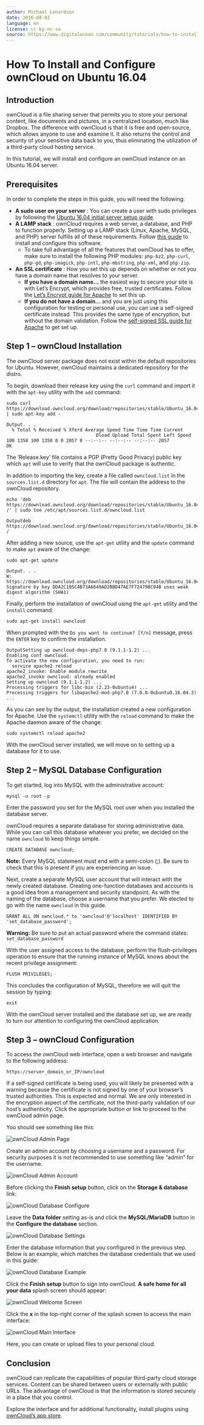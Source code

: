 ```yaml
---
author: Michael Lenardson
date: 2016-08-02
language: en
license: cc by-nc-sa
source: https://www.digitalocean.com/community/tutorials/how-to-install-and-configure-owncloud-on-ubuntu-16-04
---
```


# How To Install and Configure ownCloud on Ubuntu 16.04

## Introduction

ownCloud is a file sharing server that permits you to store your personal content, like documents and pictures, in a centralized location, much like Dropbox. The difference with ownCloud is that it is free and open-source, which allows anyone to use and examine it. It also returns the control and security of your sensitive data back to you, thus eliminating the utilization of a third-party cloud hosting service.

In this tutorial, we will install and configure an ownCloud instance on an Ubuntu 16.04 server.

## Prerequisites

In order to complete the steps in this guide, you will need the following:

- **A sudo user on your server** : You can create a user with sudo privileges by following the [Ubuntu 16.04 initial server setup guide](initial-server-setup-with-ubuntu-16-04).
- **A LAMP stack** : ownCloud requires a web server, a database, and PHP to function properly. Setting up a LAMP stack (Linux, Apache, MySQL, and PHP) server fulfills all of these requirements. Follow [this guide](how-to-install-linux-apache-mysql-php-lamp-stack-on-ubuntu-16-04) to install and configure this software.
  - To take full advantage of all the features that ownCloud has to offer, make sure to install the following PHP modules: `php-bz2`, `php-curl`, `php-gd`, `php-imagick`, `php-intl`, `php-mbstring`, `php-xml`, and `php-zip`.
- **An SSL certificate** : How you set this up depends on whether or not you have a domain name that resolves to your server.
  - **If you have a domain name…** the easiest way to secure your site is with Let’s Encrypt, which provides free, trusted certificates. Follow the [Let’s Encrypt guide for Apache](how-to-secure-apache-with-let-s-encrypt-on-ubuntu-16-04) to set this up.
  - **If you do not have a domain…** and you are just using this configuration for testing or personal use, you can use a self-signed certificate instead. This provides the same type of encryption, but without the domain validation. Follow the [self-signed SSL guide for Apache](how-to-create-a-self-signed-ssl-certificate-for-apache-in-ubuntu-16-04) to get set up.

## Step 1 – ownCloud Installation

The ownCloud server package does not exist within the default repositories for Ubuntu. However, ownCloud maintains a dedicated repository for the distro.

To begin, download their release key using the `curl` command and import it with the `apt-key` utility with the `add` command:

    sudo curl https://download.owncloud.org/download/repositories/stable/Ubuntu_16.04/Release.key | sudo apt-key add -

    Output. . .
      % Total % Received % Xferd Average Speed Time Time Time Current
                                     Dload Upload Total Spent Left Speed
    100 1358 100 1358 0 0 2057 0 --:--:-- --:--:-- --:--:-- 2057
    OK

The ‘Release.key’ file contains a PGP (Pretty Good Privacy) public key which `apt` will use to verify that the ownCloud package is authentic.

In addition to importing the key, create a file called `owncloud.list` in the `sources.list.d` directory for `apt`. The file will contain the address to the ownCloud repository.

    echo 'deb https://download.owncloud.org/download/repositories/stable/Ubuntu_16.04/ /' | sudo tee /etc/apt/sources.list.d/owncloud.list

    Outputdeb https://download.owncloud.org/download/repositories/stable/Ubuntu_16.04/ /

After adding a new source, use the `apt-get` utility and the `update` command to make `apt` aware of the change:

    sudo apt-get update

    Output. . .
    W: https://download.owncloud.org/download/repositories/stable/Ubuntu_16.04/Release.gpg: Signature by key DDA2C105C4B73A6649AD2BBD47AE7F72479BC94B uses weak digest algorithm (SHA1)

Finally, perform the installation of ownCloud using the `apt-get` utility and the `install` command:

    sudo apt-get install owncloud

When prompted with the `Do you want to continue? [Y/n]` message, press the `ENTER` key to confirm the installation.

    OutputSetting up owncloud-deps-php7.0 (9.1.1-1.2) ...
    Enabling conf owncloud.
    To activate the new configuration, you need to run:
      service apache2 reload
    apache2_invoke: Enable module rewrite
    apache2_invoke owncloud: already enabled
    Setting up owncloud (9.1.1-1.2) ...
    Processing triggers for libc-bin (2.23-0ubuntu4) ...
    Processing triggers for libapache2-mod-php7.0 (7.0.8-0ubuntu0.16.04.3) ...

As you can see by the output, the installation created a new configuration for Apache. Use the `systemctl` utility with the `reload` command to make the Apache daemon aware of the change:

    sudo systemctl reload apache2

With the ownCloud server installed, we will move on to setting up a database for it to use.

## Step 2 – MySQL Database Configuration

To get started, log into MySQL with the administrative account:

    mysql -u root -p

Enter the password you set for the MySQL root user when you installed the database server.

ownCloud requires a separate database for storing administrative data. While you can call this database whatever you prefer, we decided on the name `owncloud` to keep things simple.

    CREATE DATABASE owncloud;

**Note:** Every MySQL statement must end with a semi-colon (;). Be sure to check that this is present if you are experiencing an issue.

Next, create a separate MySQL user account that will interact with the newly created database. Creating one-function databases and accounts is a good idea from a management and security standpoint. As with the naming of the database, choose a username that you prefer. We elected to go with the name `owncloud` in this guide.

    GRANT ALL ON owncloud.* to 'owncloud'@'localhost' IDENTIFIED BY 'set_database_password';

**Warning:** Be sure to put an actual password where the command states: `set_database_password`

With the user assigned access to the database, perform the flush-privileges operation to ensure that the running instance of MySQL knows about the recent privilege assignment:

    FLUSH PRIVILEGES;

This concludes the configuration of MySQL, therefore we will quit the session by typing:

    exit

With the ownCloud server installed and the database set up, we are ready to turn our attention to configuring the ownCloud application.

## Step 3 – ownCloud Configuration

To access the ownCloud web interface, open a web browser and navigate to the following address:

    https://server_domain_or_IP/owncloud

If a self-signed certificate is being used, you will likely be presented with a warning because the certificate is not signed by one of your browser’s trusted authorities. This is expected and normal. We are only interested in the encryption aspect of the certificate, not the third-party validation of our host’s authenticity. Click the appropriate button or link to proceed to the ownCloud admin page.

You should see something like this:

![ownCloud Admin Page](https://raw.githubusercontent.com/opendocs-md/do-tutorials-images/master/img/owncloud_install_ubuntu_16.04/admin_page.png)

Create an admin account by choosing a username and a password. For security purposes it is not recommended to use something like “admin” for the username.

![ownCloud Admin Account](https://raw.githubusercontent.com/opendocs-md/do-tutorials-images/master/img/owncloud_install_ubuntu_16.04/admin_user.png)

Before clicking the **Finish setup** button, click on the **Storage & database** link:

![ownCloud Database Configure](https://raw.githubusercontent.com/opendocs-md/do-tutorials-images/master/img/owncloud_install_ubuntu_16.04/db_configure.png)

Leave the **Data folder** setting as-is and click the **MySQL/MariaDB** button in the **Configure the database** section.

![ownCloud Database Settings](https://raw.githubusercontent.com/opendocs-md/do-tutorials-images/master/img/owncloud_install_ubuntu_16.04/db_settings.png)

Enter the database information that you configured in the previous step. Below is an example, which matches the database credentials that we used in this guide:

![ownCloud Database Example](https://raw.githubusercontent.com/opendocs-md/do-tutorials-images/master/img/owncloud_install_ubuntu_16.04/db_example.png)

Click the **Finish setup** button to sign into ownCloud. **A safe home for all your data** splash screen should appear:

![ownCloud Welcome Screen](https://raw.githubusercontent.com/opendocs-md/do-tutorials-images/master/img/owncloud_install_ubuntu_16.04/welcome_screen.png)

Click the **x** in the top-right corner of the splash screen to access the main interface:

![ownCloud Main Interface](https://raw.githubusercontent.com/opendocs-md/do-tutorials-images/master/img/owncloud_install_ubuntu_16.04/main_interface.png)

Here, you can create or upload files to your personal cloud.

## Conclusion

ownCloud can replicate the capabilities of popular third-party cloud storage services. Content can be shared between users or externally with public URLs. The advantage of ownCloud is that the information is stored securely in a place that you control.

Explore the interface and for additional functionality, install plugins using [ownCloud’s app store](https://apps.owncloud.com/).

